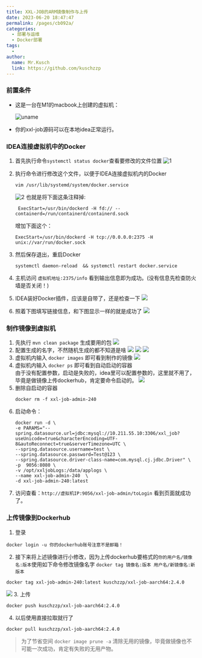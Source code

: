 ```yaml
---
title: XXL-JOB的ARM镜像制作与上传
date: 2023-06-20 18:47:47
permalink: /pages/cb092a/
categories:
  - 部署与运维
  - Docker部署
tags:
  - 
author: 
  name: Mr.Kusch
  link: https://github.com/kuschzzp
---
```

### 前置条件
- 这是一台在M1的macbook上创建的虚拟机：

    ![uname](https://img.superkusch.fun/docs/202306201848510.png)

- 你的xxl-job源码可以在本地idea正常运行。

### IDEA连接虚拟机中的Docker
1. 首先执行命令`systemctl status docker`查看要修改的文件位置
![1](https://img.superkusch.fun/docs/202306201856851.png)

2. 执行命令进行修改这个文件，以便于IDEA连接虚拟机内的Docker
    ```shell
    vim /usr/lib/systemd/system/docker.service
    ```
    ![2](https://img.superkusch.fun/docs/202306201859348.png)
   也就是将下面这条注释掉: 
   ```shell
    ExecStart=/usr/bin/dockerd -H fd:// --containerd=/run/containerd/containerd.sock
    ```
    增加下面这个：
    ```shell
    ExecStart=/usr/bin/dockerd -H tcp://0.0.0.0:2375 -H unix://var/run/docker.sock
   ```

3. 然后保存退出，重启Docker
    ```shell
    systemctl daemon-reload  && systemctl restart docker.service
    ```

4. 主机访问 `虚拟机地址:2375/info` 看到输出信息即为成功。(没有信息先检查防火墙是否关闭！)

5. IDEA装好Docker插件，应该是自带了，还是检查一下
   ![](https://img.superkusch.fun/docs/202306201924171.png)

6. 照着下图填写链接信息，和下图显示一样的就是成功了
   ![](https://img.superkusch.fun/docs/202306201926655.png)

### 制作镜像到虚拟机

1. 先执行 `mvn clean package` 生成要用的包
   ![](https://img.superkusch.fun/docs/202306201934225.png)
2. 配置生成的名字，不然随机生成的都不知道是啥
   ![](https://img.superkusch.fun/docs/202306201950222.png)
   ![](https://img.superkusch.fun/docs/202306201952345.png)
   ![](https://img.superkusch.fun/docs/202306201956056.png)
3. 虚拟机内输入 `docker images` 即可看到制作的镜像
   ![](https://img.superkusch.fun/docs/202306201956470.png)
4. 虚拟机内输入 `docker ps` 即可看到自动启动的容器  
   由于没有配置参数，启动是失败的，idea里可以配置参数的，这里就不用了，毕竟是做镜像上传dockerhub，肯定要命令启动的。
   ![](https://img.superkusch.fun/docs/202306201957213.png)
5. 删除自启动的容器
    ```shell
    docker rm -f xxl-job-admin-240
    ```
6. 启动命令：
    ```shell
    docker run -d \
    -e PARAMS="--spring.datasource.url=jdbc:mysql://10.211.55.10:3306/xxl_job?useUnicode=true&characterEncoding=UTF-8&autoReconnect=true&serverTimezone=UTC \
    --spring.datasource.username=test \
    --spring.datasource.password=Test@123 \
    --spring.datasource.driver-class-name=com.mysql.cj.jdbc.Driver" \
    -p  9056:8080 \
    -v /opt/xxljobLogs:/data/applogs \
    --name xxl-job-admin-240  \
    -d xxl-job-admin-240:latest
    ```
7. 访问查看：`http://虚拟机IP:9056/xxl-job-admin/toLogin` 看到页面就成功了。

### 上传镜像到Dockerhub
1. 登录
```shell
docker login -u 你的dockerhub账号注意不是邮箱！
```
2. 接下来将上述镜像进行小修改，因为上传dockerhub要格式的`你的用户名/镜像名:版本`使用如下命令修改镜像名字 `docker tag 镜像名:版本 用户名/新镜像名:新版本`
```shell
docker tag xxl-job-admin-240:latest kuschzzp/xxl-job-aarch64:2.4.0
```
![](https://img.superkusch.fun/docs/202306202006287.png)
3. 上传
```shell
docker push kuschzzp/xxl-job-aarch64:2.4.0
```

4. 以后使用直接拉取就行了
```shell
docker pull kuschzzp/xxl-job-aarch64:2.4.0
```

> 为了节省空间 `docker image prune -a`  清除无用的镜像，毕竟做镜像也不可能一次成功，肯定有失败的无用产物。

